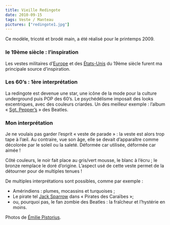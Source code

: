 ```yaml
---
title: Vieille Redingote
date: 2010-09-15
tags: Veste / Manteau
pictures: ["redingote1.jpg"]
---
```


<p>Ce modèle, tricoté et brodé main, a été réalisé pour le printemps 2009.</p>
<h3>le 19ème siècle : l’inspiration</h3>
<p>Les vestes militaires d’<a href="http://www.bir-hacheim.com/wp-content/uploads/2009/09/luniforme-et-les-armes-des-soldats-du-XIXe-si%C3%A8cle-Funcken-Tome-2.jpg" target="_blank">Europe</a> et des <a href="http://www.custerwest.org/bravado.jpg" target="_blank">États-Unis</a> du 19ème siècle furent ma principale source d’inspiration.</p>
<h3>Les 60’s : 1ère interprétation</h3>
<p>La redingote est devenue une star, une icône de la mode pour la culture underground puis POP des 60’s. Le psychédélisme imposait des looks excentriques, avec des couleurs criardes. Un des meilleur exemple : l’album « <a href="http://www.inside-rock.fr/IMG/jpg/BeatlesSergentPepperSS.jpg" target="_blank">Sgt. Pepper’s</a> » des Beatles.</p>
<h3>Mon interprétation</h3>
<p>Je ne voulais pas garder l’esprit « veste de parade » : la veste est alors trop tape à l’œil. Au contraire, vue son âge, elle se devait d’apparaître comme décolorée par le soleil ou la saleté. Déformée car utilisée, déformée car aimée !</p>
<p>Côté couleurs, le noir fait place au gris/vert mousse, le blanc à l’écru ; le bronze remplace le doré d’origine. L’aspect usé de cette veste permet de la détourner pour de multiples tenues !</p>

<p>De multiples interprétations sont possibles, comme par exemple :</p>
<ul>
<li>Amérindiens : plumes, mocassins et turquoises ;</li>
<li>Le pirate tel <a href="http://farm1.static.flickr.com/98/243445948_bfc068acda_o.jpg" target="_blank">Jack Sparrow</a> dans « Pirates des Caraïbes »;</li>
<li>ou, pourquoi pas, le fan zombie des Beatles : la fraîcheur et l’hystérie en moins.</li>
</ul>

Photos de <a href="http://www.flickr.com/photos/emilie-pistorius/" target="_blank">Émilie Pistorius</a>.